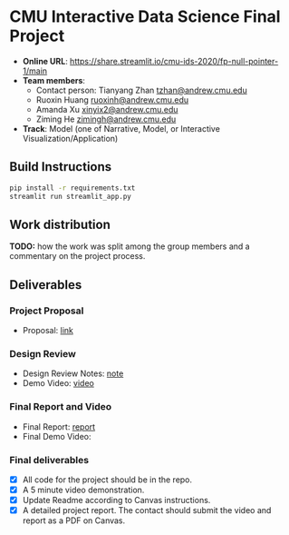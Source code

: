 # CMU Interactive Data Science Final Project

* **Online URL**: https://share.streamlit.io/cmu-ids-2020/fp-null-pointer-1/main
* **Team members**:
  * Contact person: Tianyang Zhan tzhan@andrew.cmu.edu
  * Ruoxin Huang ruoxinh@andrew.cmu.edu
  * Amanda Xu xinyix2@andrew.cmu.edu
  * Ziming He zimingh@andrew.cmu.edu
* **Track**: Model (one of Narrative, Model, or Interactive Visualization/Application)

## Build Instructions
```bash
pip install -r requirements.txt
streamlit run streamlit_app.py
```

## Work distribution
**TODO:**
how the work was split among the group members and a commentary on the project process.

## Deliverables

### Project Proposal
* Proposal: [link](https://github.com/CMU-IDS-2020/fp-null-pointer-1/blob/main/Proposal.md)

### Design Review
* Design Review Notes: [note](https://github.com/CMU-IDS-2020/fp-null-pointer-1/blob/main/Design_Review.md)
* Demo Video: [video](https://drive.google.com/file/d/1mrhgV_-yGcusL5ZiUPzEE5wssBDSTUa_/view?usp=sharing)

### Final Report and Video
* Final Report: [report](https://github.com/CMU-IDS-2020/fp-null-pointer-1/blob/main/Final_Report.md)
* Final Demo Video:

### Final deliverables

- [X] All code for the project should be in the repo.
- [X] A 5 minute video demonstration.
- [X] Update Readme according to Canvas instructions.
- [X] A detailed project report. The contact should submit the video and report as a PDF on Canvas.
